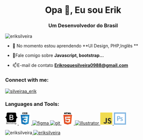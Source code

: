 
<h1 align="center"> Opa 👋, Eu sou Erik</h1>
<h3 align="center">Um Desenvolvedor do  Brasil</h3>

<p align="left"> <img src="https://komarev.com/ghpvc/?username=eriksilveira&label=Profile%20views&color=0e75b6&style=flat" alt="eriksilveira" /> </p>

- 🌱 No momento estou aprendendo **UI Design, PHP,Inglês **

- 💬Fale comigo sobre **Javascript, bootstrap...**

- 📫E-mail de contato **Erikroquesilveira0988@gmail.com**

<h3 align="left">Connect with me:</h3>
<p align="left">
<a href="https://instagram.com/silveiraa_erik" target="blank"><img align="center" src="https://raw.githubusercontent.com/rahuldkjain/github-profile-readme-generator/master/src/images/icons/Social/instagram.svg" alt="silveiraa_erik" height="30" width="40" /></a>
</p>

<h3 align="left">Languages and Tools:</h3>
<p align="left"> <a href="https://getbootstrap.com" target="_blank" rel="noreferrer"> <img src="https://raw.githubusercontent.com/devicons/devicon/master/icons/bootstrap/bootstrap-plain-wordmark.svg" alt="bootstrap" width="40" height="40"/> </a> <a href="https://www.w3schools.com/css/" target="_blank" rel="noreferrer"> <img src="https://raw.githubusercontent.com/devicons/devicon/master/icons/css3/css3-original-wordmark.svg" alt="css3" width="40" height="40"/> </a> <a href="https://www.figma.com/" target="_blank" rel="noreferrer"> <img src="https://www.vectorlogo.zone/logos/figma/figma-icon.svg" alt="figma" width="40" height="40"/> </a> <a href="https://git-scm.com/" target="_blank" rel="noreferrer"> <img src="https://www.vectorlogo.zone/logos/git-scm/git-scm-icon.svg" alt="git" width="40" height="40"/> </a> <a href="https://www.w3.org/html/" target="_blank" rel="noreferrer"> <img src="https://raw.githubusercontent.com/devicons/devicon/master/icons/html5/html5-original-wordmark.svg" alt="html5" width="40" height="40"/> </a> <a href="https://www.adobe.com/in/products/illustrator.html" target="_blank" rel="noreferrer"> <img src="https://www.vectorlogo.zone/logos/adobe_illustrator/adobe_illustrator-icon.svg" alt="illustrator" width="40" height="40"/> </a> <a href="https://developer.mozilla.org/en-US/docs/Web/JavaScript" target="_blank" rel="noreferrer"> <img src="https://raw.githubusercontent.com/devicons/devicon/master/icons/javascript/javascript-original.svg" alt="javascript" width="40" height="40"/> </a> <a href="https://www.mysql.com/" target="_blank" rel="noreferrer">  <img src="https://raw.githubusercontent.com/devicons/devicon/master/icons/photoshop/photoshop-line.svg" alt="photoshop" width="40" height="40"/> </a>  <a href="https://www.typescriptlang.org/" target="_blank" rel="noreferrer">

<p><img align="left" src="https://github-readme-stats.vercel.app/api/top-langs?username=eriksilveira&show_icons=true&locale=en&layout=compact" alt="eriksilveira" /></p>

<p>&nbsp;<img align="rigth" src="https://github-readme-stats.vercel.app/api?username=eriksilveira&show_icons=true&locale=en" alt="eriksilveira" /></p>


